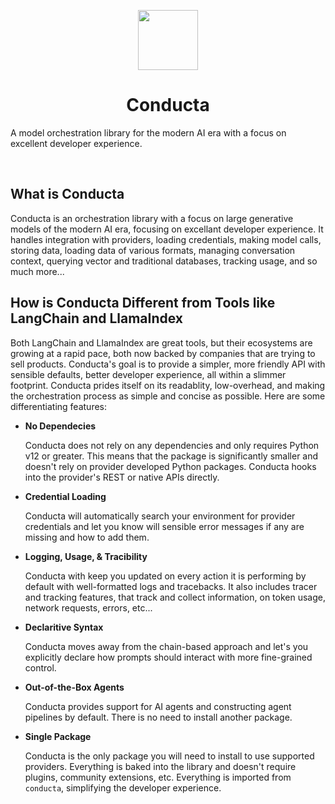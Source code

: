 <p align="center">
      <img src="./assets/logo.png" height="96">
    <h1 align="center">Conducta</h1>
</p>

A model orchestration library for the modern AI era with a focus on excellent developer experience.

<p>
  <a aria-label="GitHub Release" href="(https://github.com/drew-worden/conducta/releases"><img alt="" src="https://img.shields.io/github/release/drew-worden/conducta?style=for-the-badge&color=grey&labelColor=black"></a>
  <a aria-label="License" href="https://github.com/drew-worden/conducta/blob/main/LICENSE"><img alt="" src="https://img.shields.io/github/license/drew-worden/conducta?style=for-the-badge&color=grey&labelColor=black"></a>
  <a aria-label="GitHub Stars" href="https://github.com/drew-worden/conducta"><img alt="" src="https://img.shields.io/github/stars/drew-worden/conducta?style=for-the-badge&color=grey&labelColor=black"></a>
  <a aria-label="PyPI Version" href="https://pypi.org/project/conducta/"><img alt="" src="https://img.shields.io/pypi/v/conducta?style=for-the-badge&color=grey&labelColor=black"></a>
  <a aria-label="PyPI Downloads" href="https://pypi.org/project/conducta/"><img alt="" src="https://img.shields.io/pypi/dm/conducta?style=for-the-badge&color=grey&labelColor=black"></a>
</p>

## What is Conducta

Conducta is an orchestration library with a focus on large generative models of the modern AI era, focusing on excellant developer experience. It handles integration with providers, loading credentials, making model calls, storing data, loading data of various formats, managing conversation context, querying vector and traditional databases, tracking usage, and so much more...

## How is Conducta Different from Tools like LangChain and LlamaIndex

Both LangChain and LlamaIndex are great tools, but their ecosystems are growing at a rapid pace, both now backed by companies that are trying to sell products. Conducta's goal is to provide a simpler, more friendly API with sensible defaults, better developer experience, all within a slimmer footprint. Conducta prides itself on its readablity, low-overhead, and making the orchestration process as simple and concise as possible. Here are some differentiating features:

- **No Dependecies**

  Conducta does not rely on any dependencies and only requires Python v12 or greater. This means that the package is significantly smaller and doesn't rely on provider developed Python packages. Conducta hooks into the provider's REST or native APIs directly.

- **Credential Loading**

  Conducta will automatically search your environment for provider credentials and let you know will sensible error messages if any are missing and how to add them.

- **Logging, Usage, & Tracibility**

  Conducta with keep you updated on every action it is performing by default with well-formatted logs and tracebacks. It also includes tracer and tracking features, that track and collect information, on token usage, network requests, errors, etc...

- **Declaritive Syntax**

  Conducta moves away from the chain-based approach and let's you explicitly declare how prompts should interact with more fine-grained control.

- **Out-of-the-Box Agents**

  Conducta provides support for AI agents and constructing agent pipelines by default. There is no need to install another package.

- **Single Package**

  Conducta is the only package you will need to install to use supported providers. Everything is baked into the library and doesn't require plugins, community extensions, etc. Everything is imported from `conducta`, simplifying the developer experience.
